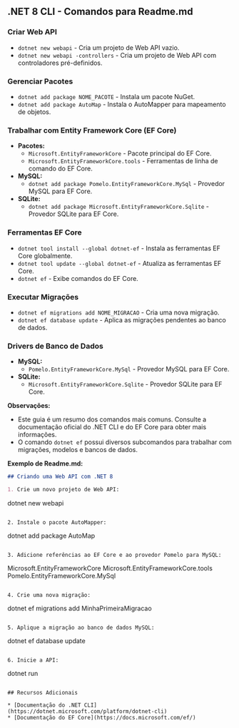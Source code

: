## .NET 8 CLI - Comandos para Readme.md

### Criar Web API

* `dotnet new webapi` - Cria um projeto de Web API vazio.
* `dotnet new webapi -controllers` - Cria um projeto de Web API com controladores pré-definidos.

### Gerenciar Pacotes

* `dotnet add package NOME_PACOTE` - Instala um pacote NuGet.
* `dotnet add package AutoMap` - Instala o AutoMapper para mapeamento de objetos.

### Trabalhar com Entity Framework Core (EF Core)

* **Pacotes:**
    * `Microsoft.EntityFrameworkCore` - Pacote principal do EF Core.
    * `Microsoft.EntityFrameworkCore.tools` - Ferramentas de linha de comando do EF Core.
* **MySQL:**
    * `dotnet add package Pomelo.EntityFrameworkCore.MySql` - Provedor MySQL para EF Core.
* **SQLite:**
    * `dotnet add package Microsoft.EntityFrameworkCore.Sqlite` - Provedor SQLite para EF Core.

### Ferramentas EF Core

* `dotnet tool install --global dotnet-ef` - Instala as ferramentas EF Core globalmente.
* `dotnet tool update --global dotnet-ef` - Atualiza as ferramentas EF Core.
* `dotnet ef` - Exibe comandos do EF Core.

### Executar Migrações

* `dotnet ef migrations add NOME_MIGRACAO` - Cria uma nova migração.
* `dotnet ef database update` - Aplica as migrações pendentes ao banco de dados.

### Drivers de Banco de Dados

* **MySQL:**
    * `Pomelo.EntityFrameworkCore.MySql` - Provedor MySQL para EF Core.
* **SQLite:**
    * `Microsoft.EntityFrameworkCore.Sqlite` - Provedor SQLite para EF Core.

**Observações:**

* Este guia é um resumo dos comandos mais comuns. Consulte a documentação oficial do .NET CLI e do EF Core para obter mais informações.
* O comando `dotnet ef` possui diversos subcomandos para trabalhar com migrações, modelos e bancos de dados.

**Exemplo de Readme.md:**

```markdown
## Criando uma Web API com .NET 8

1. Crie um novo projeto de Web API:

```
dotnet new webapi
```

2. Instale o pacote AutoMapper:

```
dotnet add package AutoMap
```

3. Adicione referências ao EF Core e ao provedor Pomelo para MySQL:

```
Microsoft.EntityFrameworkCore
Microsoft.EntityFrameworkCore.tools
Pomelo.EntityFrameworkCore.MySql
```

4. Crie uma nova migração:

```
dotnet ef migrations add MinhaPrimeiraMigracao
```

5. Aplique a migração ao banco de dados MySQL:

```
dotnet ef database update
```

6. Inicie a API:

```
dotnet run
```

## Recursos Adicionais

* [Documentação do .NET CLI](https://dotnet.microsoft.com/platform/dotnet-cli)
* [Documentação do EF Core](https://docs.microsoft.com/ef/)
```
